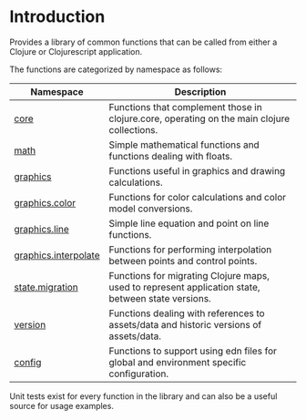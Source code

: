 # Introduction

Provides a library of common functions that can be called from either a Clojure or Clojurescript application.

The functions are categorized by namespace as follows:

|Namespace|Description|
|---|---|
|[core](http://nicheware.github.io/cljc-common/nicheware.platform.utilities.common.core.html)|Functions that complement those in clojure.core, operating on the main clojure collections.|
|[math](http://nicheware.github.io/cljc-common/nicheware.platform.utilities.common.math.html)|Simple mathematical functions and functions dealing with floats.|
|[graphics](http://nicheware.github.io/cljc-common/nicheware.platform.utilities.common.graphics.html) |Functions useful in graphics and drawing calculations.|
|[graphics.color](http://nicheware.github.io/cljc-common/nicheware.platform.utilities.common.graphics.color.html) | Functions for color calculations and color model conversions.|
|[graphics.line](http://nicheware.github.io/cljc-common/nicheware.platform.utilities.common.graphics.line.html)|Simple line equation and point on line functions.|
|[graphics.interpolate](http://nicheware.github.io/cljc-common/nicheware.platform.utilities.common.graphics.interpolate.html)|Functions for performing interpolation between points and control points.|
|[state.migration](http://nicheware.github.io/cljc-common/nicheware.platform.utilities.common.state.html)|Functions for migrating Clojure maps, used to represent application state, between state versions. |
|[version](http://nicheware.github.io/cljc-common/nicheware.platform.utilities.common.version.html)|Functions dealing with references to assets/data and historic versions of assets/data.|
|[config](http://nicheware.github.io/cljc-common/nicheware.platform.utilities.common.config.html)|Functions to support using edn files for global and environment specific configuration.|

Unit tests exist for every function in the library and can also be a useful source for usage examples.
